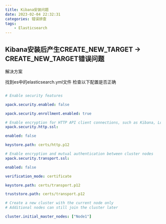 ```yaml
---
title: Kibana安装问题
date: 2023-02-04 22:32:31
categories: 错误排查
tags:
    - Elasticsearch
---
```


## Kibana安装后产生CREATE_NEW_TARGET -> CREATE_NEW_TARGET错误问题

解决方案

找到es中的elasticsearch.yml文件 检查以下配置是否正确
```yml

# Enable security features

xpack.security.enabled: false

xpack.security.enrollment.enabled: true

# Enable encryption for HTTP API client connections, such as Kibana, Logstash, and Agents
xpack.security.http.ssl:

enabled: false

keystore.path: certs/http.p12

# Enable encryption and mutual authentication between cluster nodes
xpack.security.transport.ssl:

enabled: false

verification_mode: certificate

keystore.path: certs/transport.p12

truststore.path: certs/transport.p12

# Create a new cluster with the current node only
# Additional nodes can still join the cluster later

cluster.initial_master_nodes: ["Node1"]

```
